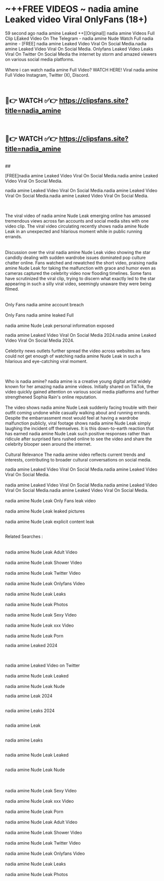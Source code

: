 # ~++FREE VIDEOS ~ nadia amine Leaked video Viral OnlyFans (18+)<br>


59 second ago nadia amine Leaked ++[[Original]] nadia amine Videos Full Clip LEaked Video On The Telegram  - nadia amine Nude  Watch Full nadia amine - [FREE] nadia amine Leaked Video Viral On Social Media.nadia amine Leaked Video Viral On Social Media.   Onlyfans Leaked Video Leaks Viral On Twitter On Social Media the internet by storm and amazed viewers on various social media platforms. <br><br>
Where i can watch nadia amine Full Video? WATCH HERE! Viral nadia amine Full Video Instagram, Twitter (X), Discord. <br>


 <br>

##  🔴👉 WATCH ✅👉  <a href="https://clipsfans.site?title=nadia_amine&ref=git">https://clipsfans.site?title=nadia_amine</a> <br>
  <br>

##  🔴👉 WATCH ✅👉  <a href="https://clipsfans.site?title=nadia_amine&ref=git">https://clipsfans.site?title=nadia_amine</a> <br>
  <br>
  ##



[FREE]nadia amine Leaked Video Viral On Social Media.nadia amine Leaked Video Viral On Social Media. <br>

nadia amine Leaked Video Viral On Social Media.nadia amine Leaked Video Viral On Social Media.nadia amine Leaked Video Viral On Social Media. <br>


  <br>

  <br>
The viral video of nadia amine Nude Leak emerging online has amassed tremendous views across fan accounts and social media sites with one video clip. The viral video circulating recently shows nadia amine Nude Leak in an unexpected and hilarious moment while in public running errands.<br>
<br>


<br>
Discussion over the viral nadia amine Nude Leak video showing the star candidly dealing with sudden wardrobe issues dominated pop culture chatter online. Fans watched and rewatched the short video, praising nadia amine Nude Leak for taking the malfunction with grace and humor even as cameras captured the celebrity video now flooding timelines. Some fans have scrutinized the viral clip, trying to discern what exactly led to the star appearing in such a silly viral video, seemingly unaware they were being filmed.<br>
<br>
<br> 
Only Fans nadia amine account breach<br>
<br>
Only Fans nadia amine leaked Full <br>
<br>
nadia amine Nude Leak personal information exposed<br>

nadia amine Leaked Video Viral On Social Media 2024.nadia amine Leaked Video Viral On Social Media 2024. <br>
<br>
Celebrity news outlets further spread the video across websites as fans could not get enough of watching nadia amine Nude Leak in such a hilarious and eye-catching viral moment.<br>
<br>

<br>
Who is nadia amine? nadia amine is a creative young digital artist widely known for her amazing nadia amine videos. Initially shared on TikTok, the video quickly gained attention on various social media platforms and further strengthened Sophia Rain's online reputation.<br>
<br>
The video shows nadia amine Nude Leak suddenly facing trouble with their outfit coming undone while casually walking about and running errands. Despite the embarrassment most would feel at having a wardrobe malfunction publicly, viral footage shows nadia amine Nude Leak simply laughing the incident off themselves. It is this down-to-earth reaction that has earned nadia amine Nude Leak such positive responses rather than ridicule after surprised fans rushed online to see the video and share the celebrity blooper seen around the internet.<br>
<br>
Cultural Relevance The nadia amine video reflects current trends and interests, contributing to broader cultural conversations on social media.<br>

nadia amine Leaked Video Viral On Social Media.nadia amine Leaked Video Viral On Social Media.<br>
<br>
nadia amine Leaked Video Viral On Social Media.nadia amine Leaked Video Viral On Social Media.nadia amine Leaked Video Viral On Social Media.<br>
<br>
nadia amine Nude Leak Only Fans leak video<br>
<br>
nadia amine Nude Leak leaked pictures<br>
<br>
nadia amine Nude Leak explicit content leak<br>


<br>
Related Searches :<br>
<br>

<br>
nadia amine Nude Leak Adult Video<br>
<br>
nadia amine Nude Leak Shower Video<br>
<br>
nadia amine Nude Leak Twitter Video<br>
<br>
nadia amine Nude Leak Onlyfans Video<br>
<br>
nadia amine Nude Leak Leaks<br>
<br>
nadia amine Nude Leak Photos<br>

<br>
nadia amine Nude Leak Sexy Video<br>
<br>
nadia amine Nude Leak xxx Video<br>
<br>
nadia amine Nude Leak Porn<br>

nadia amine  Leaked 2024 <br> <br>
<br>

nadia amine Leaked Video on Twitter <br>
<br>
nadia amine Nude Leak Leaked<br>
<br>
nadia amine Nude Leak Nude<br>


nadia amine  Leak 2024 <br> <br>



nadia amine  Leaks 2024 <br> <br>



 
nadia amine  Leak<br> <br>



nadia amine  Leaks<br> <br>


nadia amine Nude Leak Leaked<br> <br>

nadia amine Nude Leak Nude<br> <br>
<br> <br>
nadia amine Nude Leak Sexy Video
<br> <br>
nadia amine Nude Leak xxx Video
<br> <br>
nadia amine Nude Leak Porn
<br> <br>
nadia amine Nude Leak Adult Video
<br> <br>
nadia amine Nude Leak Shower Video
<br> <br>
nadia amine Nude Leak Twitter Video
<br> <br>
nadia amine Nude Leak Onlyfans Video
<br> <br>
nadia amine Nude Leak Leaks
<br> <br>
nadia amine Nude Leak Photos






</p>




 



</p>










